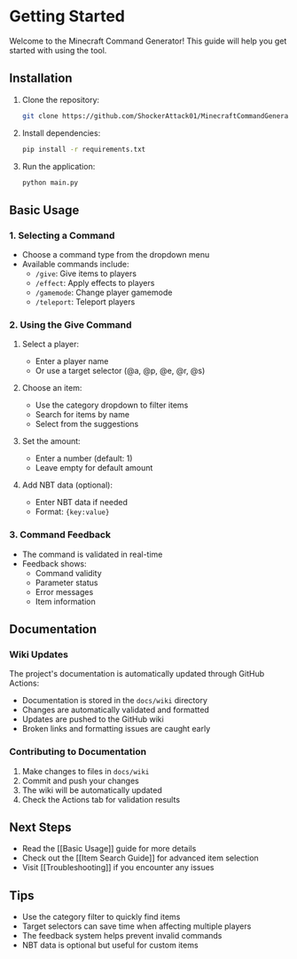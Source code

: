 # Getting Started

Welcome to the Minecraft Command Generator! This guide will help you get started with using the tool.

## Installation

1. Clone the repository:
   ```bash
   git clone https://github.com/ShockerAttack01/MinecraftCommandGenerator.git
   ```

2. Install dependencies:
   ```bash
   pip install -r requirements.txt
   ```

3. Run the application:
   ```bash
   python main.py
   ```

## Basic Usage

### 1. Selecting a Command
- Choose a command type from the dropdown menu
- Available commands include:
  - `/give`: Give items to players
  - `/effect`: Apply effects to players
  - `/gamemode`: Change player gamemode
  - `/teleport`: Teleport players

### 2. Using the Give Command
1. Select a player:
   - Enter a player name
   - Or use a target selector (@a, @p, @e, @r, @s)

2. Choose an item:
   - Use the category dropdown to filter items
   - Search for items by name
   - Select from the suggestions

3. Set the amount:
   - Enter a number (default: 1)
   - Leave empty for default amount

4. Add NBT data (optional):
   - Enter NBT data if needed
   - Format: `{key:value}`

### 3. Command Feedback
- The command is validated in real-time
- Feedback shows:
  - Command validity
  - Parameter status
  - Error messages
  - Item information

## Documentation

### Wiki Updates
The project's documentation is automatically updated through GitHub Actions:
- Documentation is stored in the `docs/wiki` directory
- Changes are automatically validated and formatted
- Updates are pushed to the GitHub wiki
- Broken links and formatting issues are caught early

### Contributing to Documentation
1. Make changes to files in `docs/wiki`
2. Commit and push your changes
3. The wiki will be automatically updated
4. Check the Actions tab for validation results

## Next Steps

- Read the [[Basic Usage]] guide for more details
- Check out the [[Item Search Guide]] for advanced item selection
- Visit [[Troubleshooting]] if you encounter any issues

## Tips

- Use the category filter to quickly find items
- Target selectors can save time when affecting multiple players
- The feedback system helps prevent invalid commands
- NBT data is optional but useful for custom items 
